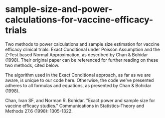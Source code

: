 # sample-size-and-power-calculations-for-vaccine-efficacy-trials
Two methods to power calculations and sample size estimation for vaccine efficacy clinical trials: Exact Conditional under Poisson Assumption and the Z-Test based Normal Approximation, as described by Chan & Bohidar (1998). Their original paper can be referenced for further reading on these two methods, cited below. 

The algorithm used in the Exact Conditional approach, as far as we are aware, is unique to our code here. Otherwise, the code we've presented adheres to all formulas and equations, as presented by Chan & Bohidar (1998).

Chan, Ivan SF, and Norman R. Bohidar. "Exact power and sample size for vaccine efficacy studies." Communications in Statistics-Theory and Methods 27.6 (1998): 1305-1322. 
